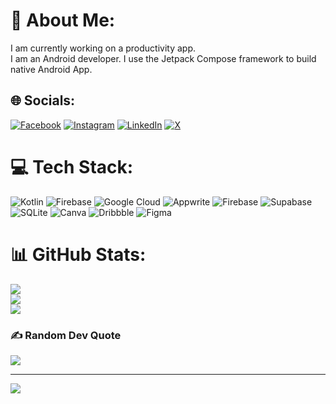 # 💫 About Me:
I am currently working on a productivity app.<br>I am an Android developer. I use the Jetpack Compose framework to build native Android App.


## 🌐 Socials:
[![Facebook](https://img.shields.io/badge/Facebook-%231877F2.svg?logo=Facebook&logoColor=white)](https://facebook.com/sayandbera) [![Instagram](https://img.shields.io/badge/Instagram-%23E4405F.svg?logo=Instagram&logoColor=white)](https://instagram.com/sayandbera) [![LinkedIn](https://img.shields.io/badge/LinkedIn-%230077B5.svg?logo=linkedin&logoColor=white)](https://linkedin.com/in/in/sayandbera) [![X](https://img.shields.io/badge/X-black.svg?logo=X&logoColor=white)](https://x.com/sayandbera) 

# 💻 Tech Stack:
![Kotlin](https://img.shields.io/badge/kotlin-%237F52FF.svg?style=for-the-badge&logo=kotlin&logoColor=white) ![Firebase](https://img.shields.io/badge/firebase-%23039BE5.svg?style=for-the-badge&logo=firebase) ![Google Cloud](https://img.shields.io/badge/GoogleCloud-%234285F4.svg?style=for-the-badge&logo=google-cloud&logoColor=white) ![Appwrite](https://img.shields.io/badge/Appwrite-%23FD366E.svg?style=for-the-badge&logo=appwrite&logoColor=white) ![Firebase](https://img.shields.io/badge/firebase-a08021?style=for-the-badge&logo=firebase&logoColor=ffcd34) ![Supabase](https://img.shields.io/badge/Supabase-3ECF8E?style=for-the-badge&logo=supabase&logoColor=white) ![SQLite](https://img.shields.io/badge/sqlite-%2307405e.svg?style=for-the-badge&logo=sqlite&logoColor=white) ![Canva](https://img.shields.io/badge/Canva-%2300C4CC.svg?style=for-the-badge&logo=Canva&logoColor=white) ![Dribbble](https://img.shields.io/badge/Dribbble-EA4C89?style=for-the-badge&logo=dribbble&logoColor=white) ![Figma](https://img.shields.io/badge/figma-%23F24E1E.svg?style=for-the-badge&logo=figma&logoColor=white)
# 📊 GitHub Stats:
![](https://github-readme-stats.vercel.app/api?username=sayandbera&theme=dark&hide_border=false&include_all_commits=true&count_private=true)<br/>
![](https://github-readme-streak-stats.herokuapp.com/?user=sayandbera&theme=dark&hide_border=false)<br/>
![](https://github-readme-stats.vercel.app/api/top-langs/?username=sayandbera&theme=dark&hide_border=false&include_all_commits=true&count_private=true&layout=compact)

### ✍️ Random Dev Quote
![](https://quotes-github-readme.vercel.app/api?type=horizontal&theme=radical)

---
[![](https://visitcount.itsvg.in/api?id=sayandbera&icon=0&color=0)](https://visitcount.itsvg.in)

<!-- Proudly created with GPRM ( https://gprm.itsvg.in ) -->
